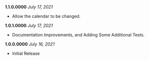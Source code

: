 **1.1.0.0000** *July 17, 2021*

- Allow the calendar to be changed.

**1.0.1.0000** *July 17, 2021*

- Documentation Improvements, and Adding Some Additional Tests.

**1.0.0.0000** *July 16, 2021*

- Initial Release
